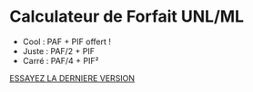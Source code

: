 # Calculateur de Forfait UNL/ML

* Cool : PAF + PIF  offert !
* Juste : PAF/2 + PIF
* Carré : PAF/4 + PIF²

[ESSAYEZ LA DERNIERE VERSION](http://ipfs.asycn.io/ipfs/QmbARo2SKUYj4gbgQ3KS3peEdCseEgZS4qC7X6X7pPrzQt)
